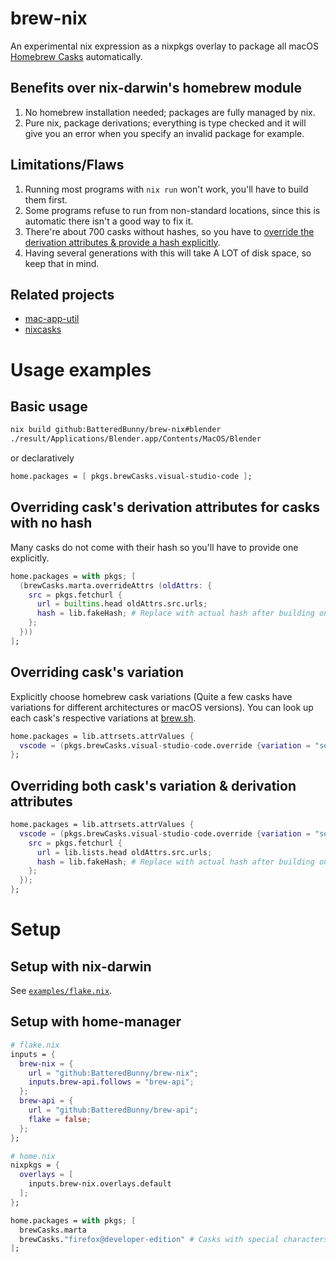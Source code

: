 # brew-nix

An experimental nix expression as a nixpkgs overlay to package all macOS [Homebrew Casks](https://brew.sh/) automatically.

## Benefits over nix-darwin's homebrew module

1. No homebrew installation needed; packages are fully managed by nix.
2. Pure nix, package derivations; everything is type checked and it will give you an error when you specify an invalid package for example.

## Limitations/Flaws

1. Running most programs with `nix run` won't work, you'll have to build them first.
2. Some programs refuse to run from non-standard locations, since this is automatic there isn't a good way to fix it.
3. There're about 700 casks without hashes, so you have to [override the derivation attributes & provide a hash explicitly](#overriding-casks-derivation-attributes-for-casks-with-no-hash).
4. Having several generations with this will take A LOT of disk space, so keep that in mind.

## Related projects

- [mac-app-util](https://github.com/hraban/mac-app-util)
- [nixcasks](https://github.com/jcszymansk/nixcasks)

# Usage examples

## Basic usage

```bash
nix build github:BatteredBunny/brew-nix#blender
./result/Applications/Blender.app/Contents/MacOS/Blender
```

or declaratively

```nix
home.packages = [ pkgs.brewCasks.visual-studio-code ];
```

## Overriding cask's derivation attributes for casks with no hash

Many casks do not come with their hash so you'll have to provide one explicitly.

```nix
home.packages = with pkgs; [
  (brewCasks.marta.overrideAttrs (oldAttrs: {
    src = pkgs.fetchurl {
      url = builtins.head oldAttrs.src.urls;
      hash = lib.fakeHash; # Replace with actual hash after building once
    };
  }))
];
```

## Overriding cask's variation

Explicitly choose homebrew cask variations (Quite a few casks have variations for different architectures or macOS versions).
You can look up each cask's respective variations at [brew.sh](https://brew.sh/).

```nix
home.packages = lib.attrsets.attrValues {
  vscode = (pkgs.brewCasks.visual-studio-code.override {variation = "sequoia";});
};
```

## Overriding both cask's variation & derivation attributes

```nix
home.packages = lib.attrsets.attrValues {
  vscode = (pkgs.brewCasks.visual-studio-code.override {variation = "sequoia";}).overrideAttrs (oldAttrs: {
    src = pkgs.fetchurl {
      url = lib.lists.head oldAttrs.src.urls;
      hash = lib.fakeHash; # Replace with actual hash after building once
    };
  });
};
```

# Setup

## Setup with nix-darwin

See [`examples/flake.nix`](examples/flake.nix).

## Setup with home-manager

```nix
# flake.nix
inputs = {
  brew-nix = {
    url = "github:BatteredBunny/brew-nix";
    inputs.brew-api.follows = "brew-api";
  };
  brew-api = {
    url = "github:BatteredBunny/brew-api";
    flake = false;
  };
};
```

```nix
# home.nix
nixpkgs = {
  overlays = [
    inputs.brew-nix.overlays.default
  ];
};

home.packages = with pkgs; [
  brewCasks.marta
  brewCasks."firefox@developer-edition" # Casks with special characters in their name need to be defined in quotes
];
```